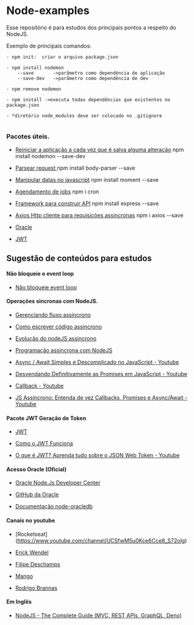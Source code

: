 # Node-examples

Esse repositório é para estudos dos principais pontos a respeito do NodeJS.


Exemplo de principais comandos:

```
- npm init:  criar o arquivo package.json

- npm install nodemon  
    --save       ->parâmetro como dependência de aplicação 
    --save-dev   ->parâmetro como dependência de dev

- npm remove nodemon 

- npm install ->executa todas dependências que existentes no package.json

- *diretório node_modules deve ser colocado no .gitignore 
 
``` 

### Pacotes úteis.

- [Reiniciar a aplicação a cada vez que é salva alguma alteração](https://www.npmjs.com/package/nodemon)  npm install nodemon --save-dev

- [Parsear request ](https://www.npmjs.com/package/body-parser)
npm install body-parser --save

- [Manipular datas no javascript](https://momentjs.com/) npm install moment --save

- [Agendamento de jobs](https://www.npmjs.com/package/cron) npm i cron

- [Framework para construir API](https://expressjs.com/) npm install express --save

- [Axios Http cliente para requisições assincronas](https://www.npmjs.com/package/axios) npm i axios --save

- [Oracle](https://www.npmjs.com/package/oracledb)

- [JWT](https://www.npmjs.com/package/express-jwt)

## Sugestão de conteúdos para estudos


#### Não bloqueie o event loop 

- [Não bloqueie event loop](https://nodejs.org/pt-br/docs/guides/dont-block-the-event-loop/ )


#### Operações sincronas com NodeJS.

- [Gerenciando fluxo assincrono](
https://imasters.com.br/desenvolvimento/gerenciando-o-fluxo-assincrono-de-operacoes-em-nodejs)

- [Como escrever código assincrono](
https://www.digitalocean.com/community/tutorials/how-to-write-asynchronous-code-in-node-js-pt
)

- [Evolução do nodeJS assincrono](https://medium.com/@felipemonobe/evolucao-assincrono-nodejs-p1-7fe46450425b)

- [Programação assincrona com NodeJS](
https://www.devmedia.com.br/programacao-assincrona-com-node-js/31509
)

- [Async / Await Simples e Descomplicado no JavaScript - Youtube](https://www.youtube.com/watch?v=h0sNAXE1ozo)

- [Desvendando Definitivamente as Promises em JavaScript - Youtube](https://www.youtube.com/watch?v=nRJhc6vXyK4)

- [Callback - Youtube ](https://www.youtube.com/watch?v=zUtqTM6_-PM)

- [JS Assíncrono: Entenda de vez Callbacks, Promises e Async/Await - Youtube](https://www.youtube.com/watch?v=7Bs4-rqbCQc)

#### Pacote JWT Geração de Token ####

- [JWT](https://jwt.io/)

- [Como o JWT Funciona](https://www.devmedia.com.br/como-o-jwt-funciona/40265)

- [O que é JWT? Aprenda tudo sobre o JSON Web Token - Youtube](https://www.youtube.com/watch?v=sHyoMWnnLGU)

#### Acesso Oracle (Oficial) ####

- [Oracle Node.Js Developer Center](https://developer.oracle.com/br/nodejs/ )

- [GitHub da Oracle](https://oracle.github.io/node-oracledb/)

- [Documentação node-oracledb](https://oracle.github.io/node-oracledb/doc/api.html)


#### Canais no youtube ####

- [Rocketseat] (https://www.youtube.com/channel/UCSfwM5u0Kce6Cce8_S72olg)

- [Erick Wendel](https://www.youtube.com/c/ErickWendelTreinamentos)

- [Filipe Deschamps](https://www.youtube.com/c/FilipeDeschamps)

- [Mango](https://www.youtube.com/c/MangoDeveloper)

- [Rodrigo Brannas](https://www.youtube.com/c/RodrigoBranas)

#### Em Inglês ####

- [NodeJS - The Complete Guide (MVC, REST APIs, GraphQL, Deno)](https://www.udemy.com/course/nodejs-the-complete-guide/)

